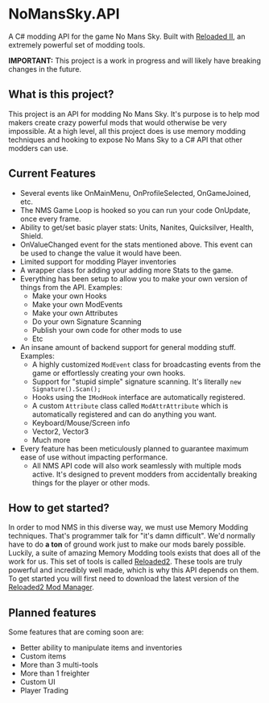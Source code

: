 # NoMansSky.API
A C# modding API for the game No Mans Sky.
Built with [Reloaded II](https://github.com/Reloaded-Project), an extremely powerful set of modding tools.

**IMPORTANT:**
This project is a work in progress and will likely have breaking changes in the future.

## What is this project?
This project is an API for modding No Mans Sky. It's purpose is to help mod makers create crazy powerful mods that would otherwise be very impossible. At a high level, all this project does is use memory modding techniques and hooking to expose No Mans Sky to a C# API that other modders can use.

## Current Features
- Several events like OnMainMenu, OnProfileSelected, OnGameJoined, etc.
- The NMS Game Loop is hooked so you can run your code OnUpdate, once every frame.
- Ability to get/set basic player stats: Units, Nanites, Quicksilver, Health, Shield.
- OnValueChanged event for the stats mentioned above. This event can be used to change the value it would have been.
- Limited support for modding Player inventories
- A wrapper class for adding your adding more Stats to the game.
- Everything has been setup to allow you to make your own version of things from the API. Examples:
   - Make your own Hooks
   - Make your own ModEvents
   - Make your own Attributes
   - Do your own Signature Scanning
   - Publish your own code for other mods to use
   - Etc
- An insane amount of backend support for general modding stuff. Examples:
   - A highly customized ``ModEvent`` class for broadcasting events from the game or effortlessly creating your own hooks.
   - Support for "stupid simple" signature scanning. It's literally ``new Signature().Scan();``
   - Hooks using the ``IModHook`` interface are automatically registered.
   - A custom ``Attribute`` class called ``ModAttrAttribute`` which is automatically registered and can do anything you want.
   - Keyboard/Mouse/Screen info
   - Vector2, Vector3
   - Much more
- Every feature has been meticulously planned to guarantee maximum ease of use without impacting performance.
   - All NMS API code will also work seamlessly with multiple mods active. It's designed to prevent modders from accidentally breaking things for the player or other mods.

## How to get started?
In order to mod NMS in this diverse way, we must use Memory Modding techniques. That's programmer talk for "it's damn difficult". We'd normally have to do **a ton** of ground work just to make our mods barely possible. Luckily, a suite of amazing Memory Modding tools exists that does all of the work for us. This set of tools is called [Reloaded2](https://github.com/Reloaded-Project). These tools are truly powerful and incredibly well made, which is why this API depends on them. To get started you will first need to download the latest version of the [Reloaded2 Mod Manager](https://github.com/Reloaded-Project/Reloaded-II/releases/latest). 

## Planned features
Some features that are coming soon are:

- Better ability to manipulate items and inventories
- Custom items
- More than 3 multi-tools
- More than 1 freighter
- Custom UI
- Player Trading

